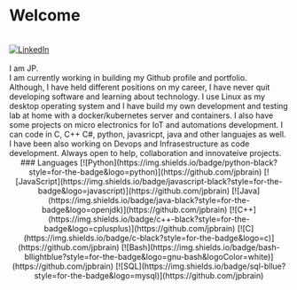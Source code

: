 <h1>Welcome</h1><br>
<a href="https://www.linkedin.com/in/juanpablojadue"><img src="https://img.shields.io/badge/LinkedIn-blue?style=flat-square&logo=linkedin" alt="LinkedIn"><br></a>
<br>
I am JP.<br>
I am currently working in building my Github profile and portfolio.<br>
Although, I have held different positions on my career, I have never quit developing software and learning about technology. 
I use Linux as my desktop operating system and I have build my own development and testing lab at home with a docker/kubernetes server and containers. 
I also have some projects on micro electronics for IoT and automations development.
I can code in C, C++ C#, python, javasricpt, java and other languajes as well. I have been also working on Devops and Infrasestructure as code development.
Always open to help, collaboration and innovateive projects.

<center>
### Languages
[![Python](https://img.shields.io/badge/python-black?style=for-the-badge&logo=python)](https://github.com/jpbrain)
[![JavaScript](https://img.shields.io/badge/javascript-black?style=for-the-badge&logo=javascript)](https://github.com/jpbrain)
[![Java](https://img.shields.io/badge/java-black?style=for-the-badge&logo=openjdk)](https://github.com/jpbrain)
[![C++](https://img.shields.io/badge/c++-black?style=for-the-badge&logo=cplusplus)](https://github.com/jpbrain)
[![C](https://img.shields.io/badge/c-black?style=for-the-badge&logo=c)](https://github.com/jpbrain)
[![Bash](https://img.shields.io/badge/bash-bllightblue?style=for-the-badge&logo=gnu-bash&logoColor=white)](https://github.com/jpbrain)
[![SQL](https://img.shields.io/badge/sql-bllue?style=for-the-badge&logo=mysql)](https://github.com/jpbrain)
</center>
